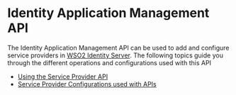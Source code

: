 # Identity Application Management API

The Identity Application Management API can be used to add and configure service providers in [WSO2 Identity Server](https://wso2.com/products/identity-server/). The following
topics guide you through the different operations and configurations used with this API

-   [Using the Service Provider API](../../develop/using-the-service-provider-api)
-   [Service Provider Configurations used with APIs](../../develop/service-provider-configurations-used-with-apis)
